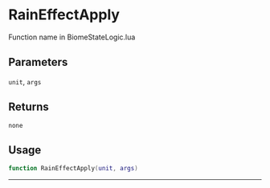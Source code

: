 # RainEffectApply
Function name in BiomeStateLogic.lua
## Parameters
`unit`, `args`
## Returns
`none`
## Usage
```lua
function RainEffectApply(unit, args)
```
---
